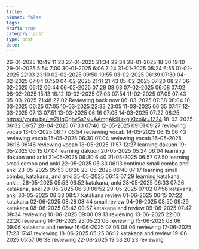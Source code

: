 ```yaml
---
title: 
pinned: false
tags: 
draft: true
category: post
type: post
date:
---
```

26-01-2025 10:49 11:23
27-01-2025 21:34 22:34
28-01-2025 18:30 19:10
29-01-2025 5:54 7:00
30-01-2025 6:06 7:24
31-01-2025 05:24 6:55
01-02-2025 22:03 23:10
02-02-2025 09:50 10:55
03-02-2025 06:39 07:30
04-02-2025 07:04 07:50
04-02-2025 21:11 21:43
05-02-2025 07:20 08:27
06-02-2025 06:12 06:44
06-02-2025 07:29 08:03
07-02-2025 06:08 07:02
08-02-2025 15:13 16:12
10-02-2025 07:03 07:54
11-02-2025 07:05 07:43
05-03-2025 21:48 22:02 Reviewing back now
06-03-2025 07:38 08:04
10-03-2025 06:25 07:05
10-03-2025 22:33 23:05
11-03-2025 06:35 07:17
12-03-2025 07:13 07:51
13-03-2025 06:16 07:05
14-03-2025 07:22 08:25 https://youtu.be/_wZHqOghvSs?si=AAmgAk9LrkgiXIco&t=1224
18-03-2025 06:32 06:57
28-04-2025 07:33 07:46
12-05-2025 09:01 09:27 reviewing vocab
13-05-2025 06:17 06:54 reviewing vocab
14-05-2025 06:15 06:43 reviewing vocab
15-05-2025 06:30 07:04 reviewing vocab
16-05-2025 06:16 06:48 reviewing vocab
18-05-2025 11:57 12:27 learning dakuon
19-05-2025 06:15 07:04 learning dakuon
20-05-2025 05:24 06:04 learning dakuon and anki
21-05-2025 06:30 6:40
21-05-2025 06:57 07:50 learning small combo and anki
22-05-2025 05:33 06:13 continue small combo and anki
23-05-2025 05:53 06:26 
23-05-2025 06:40 07:17 learning small combo, katakana, and anki
25-05-2025 06:13 07:29 learning katakana, anki...
26-05-2025 05:53 06:52 katakana, anki
28-05-2025 06:33 07:26 katakana, anki
29-05-2025 06:30 06:52
29-05-2025 07:02 07:56 katakana, anki
30-05-2025 08:33 08:57 katakana review
01-06-2025 06:15 07:22 katakana
02-06-2025 08:28 08:44 small review
04-06-2025 08:50 09:29 katakana
08-06-2025 08:42 09:57 katakana and review
09-06-2025 07:47 08:34 reviewing
10-06-2025 09:00 09:13 reviewing
13-06-2025 22:00 22:20 reviewing
14-06-2025 23:05 23:06 reviewing 
15-06-2025 08:06 09:06 katakana and review
16-06-2025 07:06 08:06 reviewing
17-06-2025 17:23 17:41 reviewing
18-06-2025 05:25 06:12 katakana and review
19-06-2025 05:57 06:38 reviewing
22-06-2025 19:53 20:23 reviewing